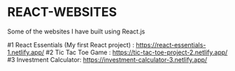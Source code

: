 # REACT-WEBSITES
Some of the websites I have built using React.js

#1 React Essentials (My first React project) : https://react-essentials-1.netlify.app/
#2 Tic Tac Toe Game : https://tic-tac-toe-project-2.netlify.app/
#3 Investment Calculator: https://investment-calculator-3.netlify.app/
